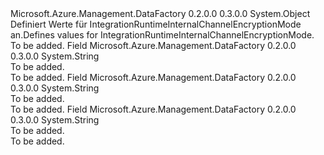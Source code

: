 <Type Name="IntegrationRuntimeInternalChannelEncryptionMode" FullName="Microsoft.Azure.Management.DataFactory.Models.IntegrationRuntimeInternalChannelEncryptionMode">
  <TypeSignature Language="C#" Value="public static class IntegrationRuntimeInternalChannelEncryptionMode" />
  <TypeSignature Language="ILAsm" Value=".class public auto ansi abstract sealed beforefieldinit IntegrationRuntimeInternalChannelEncryptionMode extends System.Object" />
  <TypeSignature Language="DocId" Value="T:Microsoft.Azure.Management.DataFactory.Models.IntegrationRuntimeInternalChannelEncryptionMode" />
  <TypeSignature Language="VB.NET" Value="Public Class IntegrationRuntimeInternalChannelEncryptionMode" />
  <TypeSignature Language="F#" Value="type IntegrationRuntimeInternalChannelEncryptionMode = class" />
  <AssemblyInfo>
    <AssemblyName>Microsoft.Azure.Management.DataFactory</AssemblyName>
    <AssemblyVersion>0.2.0.0</AssemblyVersion>
    <AssemblyVersion>0.3.0.0</AssemblyVersion>
  </AssemblyInfo>
  <Base>
    <BaseTypeName>System.Object</BaseTypeName>
  </Base>
  <Interfaces />
  <Docs>
    <summary>
            <span data-ttu-id="c8592-101">Definiert Werte für IntegrationRuntimeInternalChannelEncryptionMode an.</span><span class="sxs-lookup"><span data-stu-id="c8592-101">Defines values for IntegrationRuntimeInternalChannelEncryptionMode.</span></span>
            </summary>
    <remarks>To be added.</remarks>
  </Docs>
  <Members>
    <Member MemberName="NotEncrypted">
      <MemberSignature Language="C#" Value="public const string NotEncrypted;" />
      <MemberSignature Language="ILAsm" Value=".field public static literal string NotEncrypted" />
      <MemberSignature Language="DocId" Value="F:Microsoft.Azure.Management.DataFactory.Models.IntegrationRuntimeInternalChannelEncryptionMode.NotEncrypted" />
      <MemberSignature Language="VB.NET" Value="Public Const NotEncrypted As String " />
      <MemberSignature Language="F#" Value="val mutable NotEncrypted : string" Usage="Microsoft.Azure.Management.DataFactory.Models.IntegrationRuntimeInternalChannelEncryptionMode.NotEncrypted" />
      <MemberType>Field</MemberType>
      <AssemblyInfo>
        <AssemblyName>Microsoft.Azure.Management.DataFactory</AssemblyName>
        <AssemblyVersion>0.2.0.0</AssemblyVersion>
        <AssemblyVersion>0.3.0.0</AssemblyVersion>
      </AssemblyInfo>
      <ReturnValue>
        <ReturnType>System.String</ReturnType>
      </ReturnValue>
      <Docs>
        <summary>To be added.</summary>
        <remarks>To be added.</remarks>
      </Docs>
    </Member>
    <Member MemberName="NotSet">
      <MemberSignature Language="C#" Value="public const string NotSet;" />
      <MemberSignature Language="ILAsm" Value=".field public static literal string NotSet" />
      <MemberSignature Language="DocId" Value="F:Microsoft.Azure.Management.DataFactory.Models.IntegrationRuntimeInternalChannelEncryptionMode.NotSet" />
      <MemberSignature Language="VB.NET" Value="Public Const NotSet As String " />
      <MemberSignature Language="F#" Value="val mutable NotSet : string" Usage="Microsoft.Azure.Management.DataFactory.Models.IntegrationRuntimeInternalChannelEncryptionMode.NotSet" />
      <MemberType>Field</MemberType>
      <AssemblyInfo>
        <AssemblyName>Microsoft.Azure.Management.DataFactory</AssemblyName>
        <AssemblyVersion>0.2.0.0</AssemblyVersion>
        <AssemblyVersion>0.3.0.0</AssemblyVersion>
      </AssemblyInfo>
      <ReturnValue>
        <ReturnType>System.String</ReturnType>
      </ReturnValue>
      <Docs>
        <summary>To be added.</summary>
        <remarks>To be added.</remarks>
      </Docs>
    </Member>
    <Member MemberName="SslEncrypted">
      <MemberSignature Language="C#" Value="public const string SslEncrypted;" />
      <MemberSignature Language="ILAsm" Value=".field public static literal string SslEncrypted" />
      <MemberSignature Language="DocId" Value="F:Microsoft.Azure.Management.DataFactory.Models.IntegrationRuntimeInternalChannelEncryptionMode.SslEncrypted" />
      <MemberSignature Language="VB.NET" Value="Public Const SslEncrypted As String " />
      <MemberSignature Language="F#" Value="val mutable SslEncrypted : string" Usage="Microsoft.Azure.Management.DataFactory.Models.IntegrationRuntimeInternalChannelEncryptionMode.SslEncrypted" />
      <MemberType>Field</MemberType>
      <AssemblyInfo>
        <AssemblyName>Microsoft.Azure.Management.DataFactory</AssemblyName>
        <AssemblyVersion>0.2.0.0</AssemblyVersion>
        <AssemblyVersion>0.3.0.0</AssemblyVersion>
      </AssemblyInfo>
      <ReturnValue>
        <ReturnType>System.String</ReturnType>
      </ReturnValue>
      <Docs>
        <summary>To be added.</summary>
        <remarks>To be added.</remarks>
      </Docs>
    </Member>
  </Members>
</Type>
